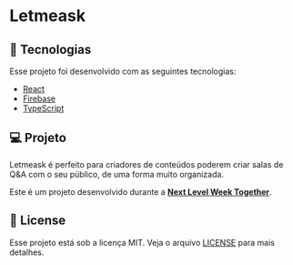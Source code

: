 <h1> Letmeask </h1>

## 🧪 Tecnologias

Esse projeto foi desenvolvido com as seguintes tecnologias:

- [React](https://reactjs.org)
- [Firebase](https://firebase.google.com/)
- [TypeScript](https://www.typescriptlang.org/)

## 💻 Projeto

Letmeask é perfeito para criadores de conteúdos poderem criar salas de Q&A com o seu público, de uma forma muito organizada. 

Este é um projeto desenvolvido durante a **[Next Level Week Together](https://nextlevelweek.com/)**.
## 📝 License

Esse projeto está sob a licença MIT. Veja o arquivo [LICENSE](LICENSE.md) para mais detalhes.